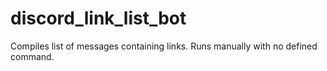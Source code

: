 # discord_link_list_bot
Compiles list of messages containing links. Runs manually with no defined command.
